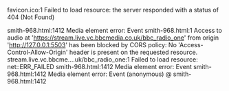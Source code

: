 
favicon.ico:1 
 Failed to load resource: the server responded with a status of 404 (Not Found)

smith-968.html:1412 Media element error: 
Event
smith-968.html:1 Access to audio at 'https://stream.live.vc.bbcmedia.co.uk/bbc_radio_one' from origin 'http://127.0.0.1:5503' has been blocked by CORS policy: No 'Access-Control-Allow-Origin' header is present on the requested resource.
stream.live.vc.bbcme….uk/bbc_radio_one:1 
 Failed to load resource: net::ERR_FAILED
smith-968.html:1412 Media element error: 
Event
smith-968.html:1412 Media element error: 
Event
(anonymous)	@	smith-968.html:1412
